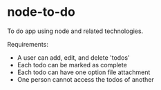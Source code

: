 # node-to-do
To do app using node and related technologies.

Requirements:

- A user can add, edit, and delete 'todos'
- Each todo can be marked as complete
- Each todo can have one option file attachment
- One person cannot access the todos of another

